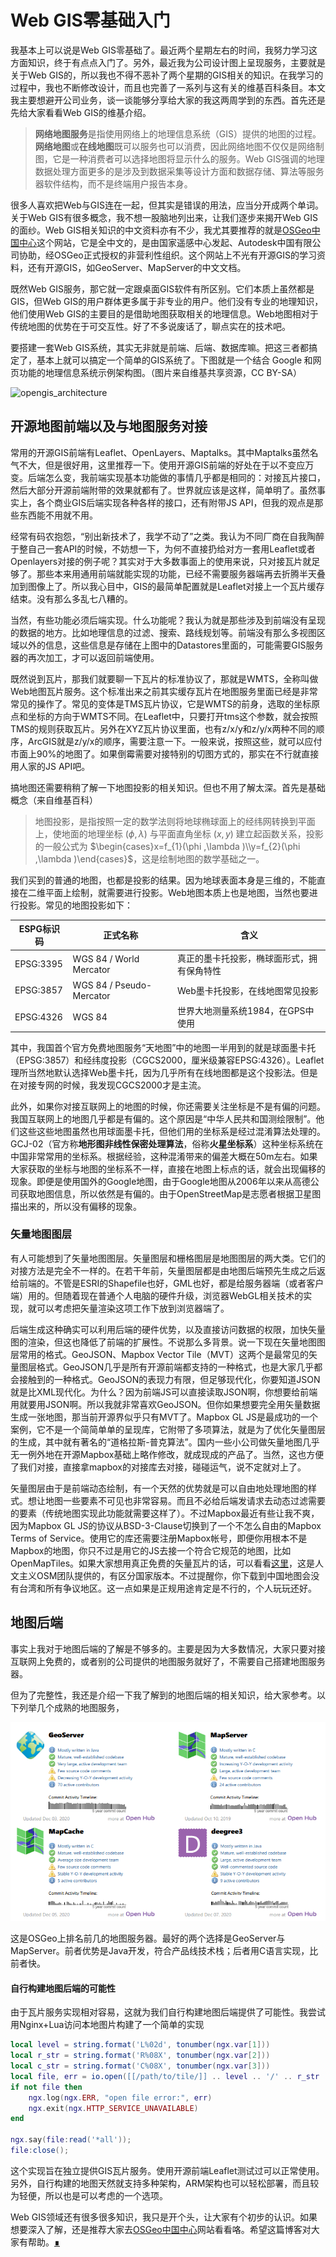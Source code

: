 # Web GIS零基础入门

我基本上可以说是Web GIS零基础了。最近两个星期左右的时间，我努力学习这方面知识，终于有点点入门了。另外，最近我为公司设计图上呈现服务，主要就是关于Web GIS的，所以我也不得不恶补了两个星期的GIS相关的知识。在我学习的过程中，我也不断修改设计，而且也完善了一系列与这有关的维基百科条目。本文我主要想避开公司业务，谈一谈能够分享给大家的我这两周学到的东西。首先还是先给大家看看Web GIS的维基介绍。

> **网络地图服务**是指使用网络上的地理信息系统（GIS）提供的地图的过程。**网络地图**或**在线地图**既可以服务也可以消费，因此网络地图不仅仅是网络制图，它是一种消费者可以选择地图将显示什么的服务。Web GIS强调的地理数据处理方面更多的是涉及到数据采集等设计方面和数据存储、算法等服务器软件结构，而不是终端用户报告本身。

很多人喜欢把Web与GIS连在一起，但其实是错误的用法，应当分开成两个单词。关于Web GIS有很多概念，我不想一股脑地列出来，让我们逐步来揭开Web GIS的面纱。Web GIS相关知识的中文资料亦有不少，我尤其要推荐的就是[OSGeo中国中心](https://www.osgeo.cn/)这个网站，它是全中文的，是由国家遥感中心发起、Autodesk中国有限公司协助，经OSGeo正式授权的非营利性组织。这个网站上不光有开源GIS的学习资料，还有开源GIS，如GeoServer、MapServer的中文文档。

既然Web GIS服务，那它就一定跟桌面GIS软件有所区别。它们本质上虽然都是GIS，但Web GIS的用户群体更多属于非专业的用户。他们没有专业的地理知识，他们使用Web GIS的主要目的是借助地图获取相关的地理信息。Web地图相对于传统地图的优势在于可交互性。好了不多说废话了，聊点实在的技术吧。

要搭建一套Web GIS系统，其实无非就是前端、后端、数据库嘛。把这三者都搞定了，基本上就可以搞定一个简单的GIS系统了。下图就是一个结合 Google 和网页功能的地理信息系统示例架构图。（图片来自维基共享资源，CC BY-SA）

<img src="https://upload.wikimedia.org/wikipedia/commons/0/09/GeoServer_GeoNetwork_with_web_app.svg" alt="opengis_architecture" style="max-height: 30em;" />

## 开源地图前端以及与地图服务对接

常用的开源GIS前端有Leaflet、OpenLayers、Maptalks。其中Maptalks虽然名气不大，但是很好用，这里推荐一下。使用开源GIS前端的好处在于以不变应万变。后端怎么变，我前端实现基本功能做的事情几乎都是相同的：对接瓦片接口，然后大部分开源前端附带的效果就都有了。世界就应该是这样，简单明了。虽然事实上，各个商业GIS后端实现各种各样的接口，还有附带JS API，但我的观点是那些东西能不用就不用。

经常有码农抱怨，“别出新技术了，我学不动了”之类。我认为不同厂商在自我陶醉于整自己一套API的时候，不妨想一下，为何不直接扔给对方一套用Leaflet或者Openlayers对接的例子呢？其实对于大多数事面上的使用来说，只对接瓦片就足够了。那些本来用通用前端就能实现的功能，已经不需要服务器端再去折腾半天叠加到图像上了。所以我心目中，GIS的最简单配置就是Leaflet对接上一个瓦片缓存结束。没有那么多乱七八糟的。

当然，有些功能必须后端实现。什么功能呢？我认为就是那些涉及到前端没有呈现的数据的地方。比如地理信息的过滤、搜索、路线规划等。前端没有那么多视图区域以外的信息，这些信息是存储在上图中的Datastores里面的，可能需要GIS服务器的再次加工，才可以返回前端使用。

既然说到瓦片，那我们就要聊一下瓦片的标准协议了，那就是WMTS，全称叫做Web地图瓦片服务。这个标准出来之前其实缓存瓦片在地图服务里面已经是非常常见的操作了。常见的变体是TMS瓦片协议，它是WMTS的前身，选取的坐标原点和坐标的方向于WMTS不同。在Leaflet中，只要打开tms这个参数，就会按照TMS的规则获取瓦片。另外在XYZ瓦片协议里面，也有z/x/y和z/y/x两种不同的顺序，ArcGIS就是z/y/x的顺序，需要注意一下。一般来说，按照这些，就可以应付市面上90%的地图了。如果倒霉需要对接特别的切图方式的，那实在不行就直接用人家的JS API吧。

搞地图还需要稍稍了解一下地图投影的相关知识。但也不用了解太深。首先是基础概念（来自维基百科）

> 地图投影，是指按照一定的数学法则将地球椭球面上的经纬网转换到平面上，使地面的地理坐标 $(\phi ,\lambda )$ 与平面直角坐标 $(x,y)$ 建立起函数关系，投影的一般公式为 $\begin{cases}x=f_{1}(\phi ,\lambda )\\y=f_{2}(\phi ,\lambda )\end{cases}$，这是绘制地图的数学基础之一。

我们买到的普通的地图，也都是投影的结果。因为地球表面本身是三维的，不能直接在二维平面上绘制，就需要进行投影。Web地图本质上也是地图，当然也要进行投影。常见的地图投影如下：

| ESPG标识码 | 正式名称                 | 含义                                       |
| ---------- | ------------------------ | ------------------------------------------ |
| EPSG:3395  | WGS 84 / World Mercator  | 真正的墨卡托投影，椭球面形式，拥有保角特性 |
| EPSG:3857  | WGS 84 / Pseudo-Mercator | Web墨卡托投影，在线地图常见投影            |
| EPSG:4326  | WGS 84                   | 世界大地测量系统1984，在GPS中使用          |

其中，我国首个官方免费地图服务“天地图”中的地图一半用到的就是球面墨卡托（EPSG:3857）和经纬度投影（CGCS2000，厘米级兼容EPSG:4326）。Leaflet理所当然地默认选择Web墨卡托，因为几乎所有在线地图都是这个投影法。但是在对接专网的时候，我发现CGCS2000才是主流。

此外，如果你对接互联网上的地图的时候，你还需要关注坐标是不是有偏的问题。我国互联网上的地图几乎都是有偏的。这个原因是“中华人民共和国测绘限制”。他们这些这些地图虽然也用球面墨卡托，但他们用的坐标系是经过混淆算法处理的。GCJ-02（官方称**地形图非线性保密处理算法**，俗称**火星坐标系**）这种坐标系统在中国非常常用的坐标系。根据经验，这种混淆带来的偏差大概在50m左右。如果大家获取的坐标与地图的坐标系不一样，直接在地图上标点的话，就会出现偏移的现象。即便是使用国外的Google地图，由于Google地图从2006年以来从高德公司获取地图信息，所以依然是有偏的。由于OpenStreetMap是志愿者根据卫星图描出来的，所以没有偏移的现象。

### 矢量地图图层

有人可能想到了矢量地图图层。矢量图层和栅格图层是地图图层的两大类。它们的对接方法是完全不一样的。在若干年前，矢量图层都是由地图后端预先生成之后返给前端的。不管是ESRI的Shapefile也好，GML也好，都是给服务器端（或者客户端）用的。但随着现在普通个人电脑的硬件升级，浏览器WebGL相关技术的实现，就可以考虑把矢量渲染这项工作下放到浏览器端了。

后端生成这种确实可以利用后端的硬件优势，以及直接访问数据的权限，加快矢量图的渲染，但这也降低了前端的扩展性。不说那么多背景。说一下现在矢量地图图层常用的格式。GeoJSON、Mapbox Vector Tile（MVT）这两个是最常见的矢量图层格式。GeoJSON几乎是所有开源前端都支持的一种格式，也是大家几乎都会接触到的一种格式。GeoJSON的表现力有限，但足够现代化，你要知道JSON就是比XML现代化。为什么？因为前端JS可以直接读取JSON啊，你想要给前端用就要用JSON啊。所以我就非常喜欢GeoJSON。但你如果想要完全用矢量数据生成一张地图，那当前开源界似乎只有MVT了。Mapbox GL JS是最成功的一个案例，它不是一个简简单单的呈现库，它附带了多项算法，就是为了优化矢量图层的生成，其中就有著名的“道格拉斯-普克算法”。国内一些小公司做矢量地图几乎无一例外地在开源Mapbox基础上略作修改，就成现成的产品了。当然，这也方便了我们对接，直接拿mapbox的对接库去对接，碰碰运气，说不定就对上了。

矢量图层由于是前端动态绘制，有一个天然的优势就是可以自由地处理地图的样式。想让地图一些要素不可见也非常容易。而且不必给后端发请求去动态过滤需要的要素（传统地图实现此功能就需要这样了）。不过Mapbox最近有些让我不爽，因为Mapbox GL JS的协议从BSD-3-Clause切换到了一个不怎么自由的Mapbox Terms of Service。使用它的库还需要注册Mapbox帐号，即便你用根本不是Mapbox的地图，你只不过是用它的JS去接一个符合它规范的地图，比如OpenMapTiles。如果大家想用真正免费的矢量瓦片的话，可以看看[这里](https://osmlab.github.io/osm-qa-tiles/)，这是人文主义OSM团队提供的，有区分国家版本。不过提醒你，你下载到中国地图会没有台湾和所有争议地区。这一点如果是正规用途肯定是不行的，个人玩玩还好。

## 地图后端

事实上我对于地图后端的了解是不够多的。主要是因为大多数情况，大家只要对接互联网上免费的，或者别的公司提供的地图服务就好了，不需要自己搭建地图服务器。

但为了完整性，我还是介绍一下我了解到的地图后端的相关知识，给大家参考。以下列举几个成熟的地图服务，

![map_server](../img/map_server.png)

这是OSGeo上排名前几的地图服务器。最好的两个选择是GeoServer与MapServer。前者优势是Java开发，符合产品线技术栈；后者用C语言实现，比前者快。

#### 自行构建地图后端的可能性

由于瓦片服务实现相对容易，这就为我们自行构建地图后端提供了可能性。我尝试用Nginx+Lua访问本地图片构建了一个简单的实现

```lua
local level = string.format('L%02d', tonumber(ngx.var[1]))
local r_str = string.format('R%08X', tonumber(ngx.var[2]))
local c_str = string.format('C%08X', tonumber(ngx.var[3]))
local file, err = io.open([[/path/to/tile/]] .. level .. '/' .. r_str .. '/' .. c_str .. '.jpg', 'rb')
if not file then
    ngx.log(ngx.ERR, "open file error:", err)
    ngx.exit(ngx.HTTP_SERVICE_UNAVAILABLE)
end

ngx.say(file:read('*all'));
file:close();
```

这个实现旨在独立提供GIS瓦片服务。使用开源前端Leaflet测试过可以正常使用。另外，自行构建的地图天然就支持多种架构，ARM架构也可以轻松部署，而且较为轻便，所以也是可以考虑的一个选项。

Web GIS领域还有很多很多知识，我只是开个头，让大家有个初步的认识。如果想要深入了解，还是推荐大家去[OSGeo中国中心](https://www.osgeo.cn/)网站看看咯。希望这篇博客对大家有帮助。[∎](../ "返回首页")